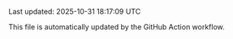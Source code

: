 Last updated: 2025-10-31 18:17:09 UTC

This file is automatically updated by the GitHub Action workflow.
